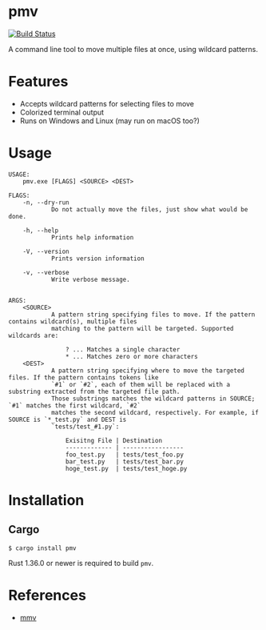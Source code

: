 # pmv

[![Build Status](https://travis-ci.org/sgryjp/pmv.svg?branch=master)](https://travis-ci.org/sgryjp/pmv)

A command line tool to move multiple files at once, using wildcard patterns.

# Features

- Accepts wildcard patterns for selecting files to move
- Colorized terminal output
- Runs on Windows and Linux (may run on macOS too?)

# Usage

```text
USAGE:
    pmv.exe [FLAGS] <SOURCE> <DEST>

FLAGS:
    -n, --dry-run
            Do not actually move the files, just show what would be done.

    -h, --help
            Prints help information

    -V, --version
            Prints version information

    -v, --verbose
            Write verbose message.


ARGS:
    <SOURCE>
            A pattern string specifying files to move. If the pattern contains wildcard(s), multiple files
            matching to the pattern will be targeted. Supported wildcards are:

                ? ... Matches a single character
                * ... Matches zero or more characters
    <DEST>
            A pattern string specifying where to move the targeted files. If the pattern contains tokens like
            `#1` or `#2`, each of them will be replaced with a substring extracted from the targeted file path.
            Those substrings matches the wildcard patterns in SOURCE; `#1` matches the first wildcard, `#2`
            matches the second wildcard, respectively. For example, if SOURCE is `*_test.py` and DEST is
            `tests/test_#1.py`:

                Exisitng File | Destination
                ------------- | -----------------
                foo_test.py   | tests/test_foo.py
                bar_test.py   | tests/test_bar.py
                hoge_test.py  | tests/test_hoge.py
```

# Installation

## Cargo

    $ cargo install pmv

Rust 1.36.0 or newer is required to build `pmv`.

# References

- [mmv](https://ss64.com/bash/mmv.html)
